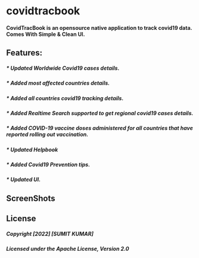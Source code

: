 # covidtracbook
#### CovidTracBook is an opensource native application to track covid19 data. Comes With Simple & Clean UI.

## Features:
##### * Updated Worldwide Covid19 cases details.
##### * Added most affected countries details.
##### * Added all countries covid19 tracking details.
##### * Added Realtime Search supported to get regional covid19 cases details.
##### * Added COVID-19 vaccine doses administered for all countries that have reported rolling out vaccination. 
##### * Updated Helpbook
##### * Added Covid19 Prevention tips.
##### * Updated UI.

## ScreenShots
####
####
####
####

## License

##### Copyright [2022] [SUMIT KUMAR]

#####   Licensed under the Apache License, Version 2.0

